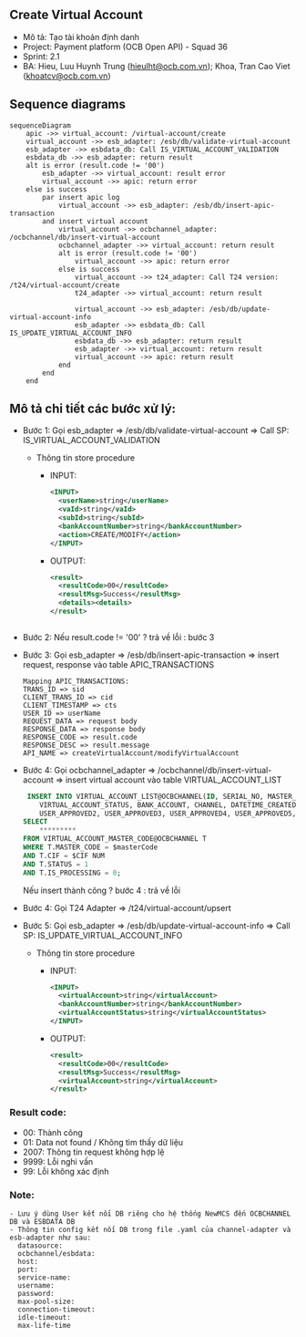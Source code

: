 ## Create Virtual Account

- Mô tả: Tạo tài khoản định danh
- Project: Payment platform (OCB Open API) - Squad 36
- Sprint: 2.1
- BA: Hieu, Luu Huynh Trung (hieulht@ocb.com.vn); Khoa, Tran Cao Viet (khoatcv@ocb.com.vn)

## Sequence diagrams
```mermaid
sequenceDiagram
	apic ->> virtual_account: /virtual-account/create
	virtual_account ->> esb_adapter: /esb/db/validate-virtual-account
	esb_adapter ->> esbdata_db: Call IS_VIRTUAL_ACCOUNT_VALIDATION
	esbdata_db ->> esb_adapter: return result
	alt is error (result.code != '00')
		esb_adapter ->> virtual_account: result error
		virtual_account ->> apic: return error
	else is success
	    par insert apic log
	        virtual_account ->> esb_adapter: /esb/db/insert-apic-transaction
        and insert virtual account
            virtual_account ->> ocbchannel_adapter: /ocbchannel/db/insert-virtual-account
            ocbchannel_adapter ->> virtual_account: return result
            alt is error (result.code != '00')
                virtual_account ->> apic: return error
            else is success
                virtual_account ->> t24_adapter: Call T24 version: /t24/virtual-account/create
                t24_adapter ->> virtual_account: return result
                
                virtual_account ->> esb_adapter: /esb/db/update-virtual-account-info
                esb_adapter ->> esbdata_db: Call IS_UPDATE_VIRTUAL_ACCOUNT_INFO
                esbdata_db ->> esb_adapter: return result
                esb_adapter ->> virtual_account: return result
                virtual_account ->> apic: return result
            end
	    end
	end
```

## Mô tả chi tiết các bước xử lý:
- Bước 1: Gọi esb_adapter => /esb/db/validate-virtual-account => Call SP: IS_VIRTUAL_ACCOUNT_VALIDATION
    - Thông tin store procedure
      - INPUT:
      
        ```xml
        <INPUT>
          <userName>string</userName>
          <vaId>string</vaId>
          <subId>string</subId>
          <bankAccountNumber>string</bankAccountNumber>
          <action>CREATE/MODIFY</action>
        </INPUT>
        ```
      - OUTPUT:
      
        ```xml
        <result>
          <resultCode>00</resultCode>
          <resultMsg>Success</resultMsg>
          <details><details>
        </result>
          
- Bước 2: Nếu result.code != '00' ? trả về lỗi : bước 3

- Bước 3: Gọi esb_adapter => /esb/db/insert-apic-transaction => insert request, response vào table APIC_TRANSACTIONS

    ```
    Mapping APIC_TRANSACTIONS:
    TRANS_ID => sid
    CLIENT_TRANS_ID => cid
    CLIENT_TIMESTAMP => cts
    USER_ID => userName
    REQUEST_DATA => request body
    RESPONSE_DATA => response body
    RESPONSE_CODE => result.code
    RESPONSE_DESC => result.message
    API_NAME => createVirtualAccount/modifyVirtualAccount
    ```

- Bước 4: Gọi ocbchannel_adapter => /ocbchannel/db/insert-virtual-account => insert virtual account vào table VIRTUAL_ACCOUNT_LIST

    ````SQL
     INSERT INTO VIRTUAL_ACCOUNT_LIST@OCBCHANNEL(ID, SERIAL_NO, MASTER_CODE, CIF, EXTENSION_CODE, VIRTUAL_ACCOUNT, VIRTUAL_ACCOUNT_NAME, 
        VIRTUAL_ACCOUNT_STATUS, BANK_ACCOUNT, CHANNEL, DATETIME_CREATED, USER_CREATED, DATETIME_APPROVED, USER_APPROVED1, 
        USER_APPROVED2, USER_APPROVED3, USER_APPROVED4, USER_APPROVED5, STATUS, BRANCH_CODE, IS_PROCESSING)
    SELECT
        *********
    FROM VIRTUAL_ACCOUNT_MASTER_CODE@OCBCHANNEL T
    WHERE T.MASTER_CODE = $masterCode
    AND T.CIF = $CIF NUM
    AND T.STATUS = 1 
    AND T.IS_PROCESSING = 0;
    ````
    Nếu insert thành công ? bước 4 : trả về lỗi

- Bước 4: Gọi T24 Adapter => /t24/virtual-account/upsert

- Bước 5: Gọi esb_adapter => /esb/db/update-virtual-account-info => Call SP: IS_UPDATE_VIRTUAL_ACCOUNT_INFO
    - Thông tin store procedure
        - INPUT:
      
          ```xml
          <INPUT>
            <virtualAccount>string</virtualAccount>
            <bankAccountNumber>string</bankAccountNumber>
            <virtualAccountStatus>string</virtualAccountStatus>
          </INPUT>
          ```
        - OUTPUT:
      
          ```xml
          <result>
            <resultCode>00</resultCode>
            <resultMsg>Success</resultMsg>
            <virtualAccount>string</virtualAccount>
          </result>


### Result code:
- 00: Thành công
- 01: Data not found / Không tìm thấy dữ liệu
- 2007: Thông tin request không hợp lệ
- 9999: Lỗi nghi vấn
- 99: Lỗi không xác định

### Note:
````
- Lưu ý dùng User kết nối DB riêng cho hệ thống NewMCS đến OCBCHANNEL DB và ESBDATA DB
- Thông tin config kết nối DB trong file .yaml của channel-adapter và esb-adapter như sau:
  datasource:
  ocbchannel/esbdata:
  host:
  port:
  service-name:
  username:
  password:
  max-pool-size:
  connection-timeout:
  idle-timeout:
  max-life-time
````
